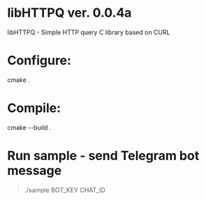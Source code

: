 # libHTTPQ ver. 0.0.4a
libHTTPQ - Simple HTTP query C library based on CURL

# Configure:
cmake .

# Compile:
cmake --build .

# Run sample - send Telegram bot message
> ./sample BOT_KEY CHAT_ID
